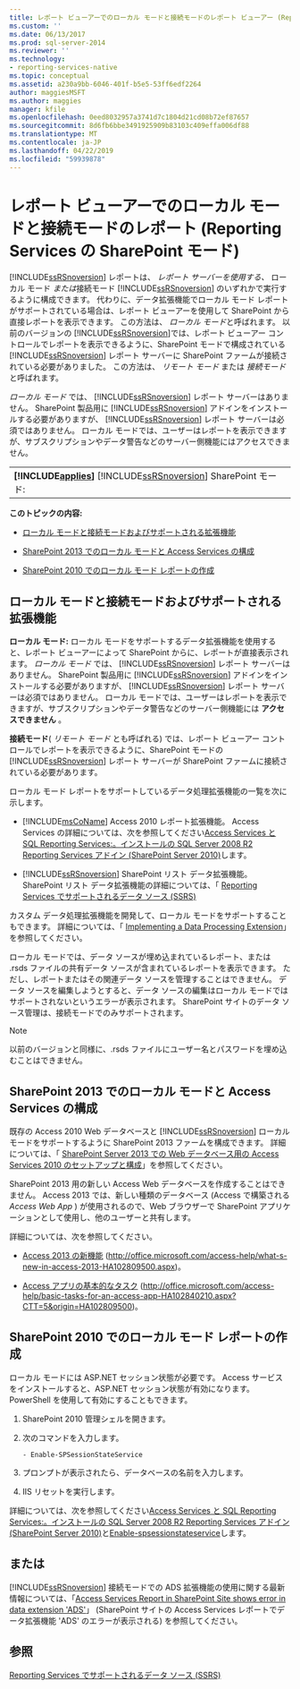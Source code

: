 ```yaml
---
title: レポート ビューアーでのローカル モードと接続モードのレポート ビューアー (Reporting Services の SharePoint モード) レポート |Microsoft Docs
ms.custom: ''
ms.date: 06/13/2017
ms.prod: sql-server-2014
ms.reviewer: ''
ms.technology:
- reporting-services-native
ms.topic: conceptual
ms.assetid: a230a9bb-6046-401f-b5e5-53ff6edf2264
author: maggiesMSFT
ms.author: maggies
manager: kfile
ms.openlocfilehash: 0eed8032957a3741d7c1804d21cd08b72ef87657
ms.sourcegitcommit: 8d6fb6bbe3491925909b83103c409effa006df88
ms.translationtype: MT
ms.contentlocale: ja-JP
ms.lasthandoff: 04/22/2019
ms.locfileid: "59939878"
---
```

# <a name="local-mode-vs-connected-mode-reports-in-the-report-viewer-reporting-services-in-sharepoint-mode"></a>レポート ビューアーでのローカル モードと接続モードのレポート (Reporting Services の SharePoint モード)
  [!INCLUDE[ssRSnoversion](../includes/ssrsnoversion-md.md)] レポートは、 *レポート サーバーを使用する、* ローカル モード *または*接続モード [!INCLUDE[ssRSnoversion](../includes/ssrsnoversion-md.md)] のいずれかで実行するように構成できます。 代わりに、データ拡張機能でローカル モード レポートがサポートされている場合は、レポート ビューアーを使用して SharePoint から直接レポートを表示できます。 この方法は、 *ローカル モード*と呼ばれます。 以前のバージョンの [!INCLUDE[ssRSnoversion](../includes/ssrsnoversion-md.md)]では、レポート ビューアー コントロールでレポートを表示できるように、SharePoint モードで構成されている [!INCLUDE[ssRSnoversion](../includes/ssrsnoversion-md.md)] レポート サーバーに SharePoint ファームが接続されている必要がありました。 この方法は、 *リモート モード* または *接続モード*と呼ばれます。  
  
 *ローカル モード* では、 [!INCLUDE[ssRSnoversion](../includes/ssrsnoversion-md.md)] レポート サーバーはありません。 SharePoint 製品用に [!INCLUDE[ssRSnoversion](../includes/ssrsnoversion-md.md)] アドインをインストールする必要がありますが、 [!INCLUDE[ssRSnoversion](../includes/ssrsnoversion-md.md)] レポート サーバーは必須ではありません。 ローカル モードでは、ユーザーはレポートを表示できますが、サブスクリプションやデータ警告などのサーバー側機能にはアクセスできません。  
  
||  
|-|  
|**[!INCLUDE[applies](../includes/applies-md.md)]**  [!INCLUDE[ssRSnoversion](../includes/ssrsnoversion-md.md)] SharePoint モード:|  
  
 **このトピックの内容:**  
  
-   [ローカル モードと接続モードおよびサポートされる拡張機能](#bkmk_local_vs_connected)  
  
-   [SharePoint 2013 でのローカル モードと Access Services の構成](#bkmk_local_mode_sharepoint2013)  
  
-   [SharePoint 2010 でのローカル モード レポートの作成](#bkmk_local_mode_sharepoint2010)  
  
##  <a name="bkmk_local_vs_connected"></a> ローカル モードと接続モードおよびサポートされる拡張機能  
 **ローカル モード:** ローカル モードをサポートするデータ拡張機能を使用すると、レポート ビューアーによって SharePoint からに、レポートが直接表示されます。 *ローカル モード* では、 [!INCLUDE[ssRSnoversion](../includes/ssrsnoversion-md.md)] レポート サーバーはありません。 SharePoint 製品用に [!INCLUDE[ssRSnoversion](../includes/ssrsnoversion-md.md)] アドインをインストールする必要がありますが、 [!INCLUDE[ssRSnoversion](../includes/ssrsnoversion-md.md)] レポート サーバーは必須ではありません。 ローカル モードでは、ユーザーはレポートを表示できますが、サブスクリプションやデータ警告などのサーバー側機能には **アクセスできません** 。  
  
 **接続モード**( *リモート モード* とも呼ばれる) では、レポート ビューアー コントロールでレポートを表示できるように、SharePoint モードの [!INCLUDE[ssRSnoversion](../includes/ssrsnoversion-md.md)] レポート サーバーが SharePoint ファームに接続されている必要があります。  
  
 ローカル モード レポートをサポートしているデータ処理拡張機能の一覧を次に示します。  
  
-   [!INCLUDE[msCoName](../includes/msconame-md.md)] Access 2010 レポート拡張機能。 Access Services の詳細については、次を参照してください[Access Services と SQL Reporting Services:。インストールの SQL Server 2008 R2 Reporting Services アドイン (SharePoint Server 2010)](https://go.microsoft.com/fwlink/?LinkId=192686)します。  
  
-   [!INCLUDE[ssRSnoversion](../includes/ssrsnoversion-md.md)] SharePoint リスト データ拡張機能。 SharePoint リスト データ拡張機能の詳細については、「 [Reporting Services でサポートされるデータ ソース &#40;SSRS&#41;](create-deploy-and-manage-mobile-and-paginated-reports.md)  
  
 カスタム データ処理拡張機能を開発して、ローカル モードをサポートすることもできます。 詳細については、「 [Implementing a Data Processing Extension](extensions/data-processing/implementing-a-data-processing-extension.md)」を参照してください。  
  
 ローカル モードでは、データ ソースが埋め込まれているレポート、または .rsds ファイルの共有データ ソースが含まれているレポートを表示できます。 ただし、レポートまたはその関連データ ソースを管理することはできません。 データ ソースを編集しようとすると、データ ソースの編集はローカル モードではサポートされないというエラーが表示されます。 SharePoint サイトのデータ ソース管理は、接続モードでのみサポートされます。  
  
> [!NOTE]  
>  以前のバージョンと同様に、.rsds ファイルにユーザー名とパスワードを埋め込むことはできません。  
  
##  <a name="bkmk_local_mode_sharepoint2013"></a> SharePoint 2013 でのローカル モードと Access Services の構成  
 既存の Access 2010 Web データベースと [!INCLUDE[ssRSnoversion](../includes/ssrsnoversion-md.md)] ローカル モードをサポートするように SharePoint 2013 ファームを構成できます。 詳細については、「 [SharePoint Server 2013 での Web データベース用の Access Services 2010 のセットアップと構成](https://technet.microsoft.com/library/ee748653\(office.15\).aspx)」を参照してください。  
  
 SharePoint 2013 用の新しい Access Web データベースを作成することはできません。 Access 2013 では、新しい種類のデータベース (Access で構築される *Access Web App* ) が使用されるので、Web ブラウザーで SharePoint アプリケーションとして使用し、他のユーザーと共有します。  
  
 詳細については、次を参照してください。  
  
-   [Access 2013 の新機能](http://office.microsoft.com/access-help/what-s-new-in-access-2013-HA102809500.aspx) (http://office.microsoft.com/access-help/what-s-new-in-access-2013-HA102809500.aspx)。  
  
-   [Access アプリの基本的なタスク](http://office.microsoft.com/access-help/basic-tasks-for-an-access-app-HA102840210.aspx?CTT=5&origin=HA102809500) (http://office.microsoft.com/access-help/basic-tasks-for-an-access-app-HA102840210.aspx?CTT=5&origin=HA102809500)。  
  
##  <a name="bkmk_local_mode_sharepoint2010"></a> SharePoint 2010 でのローカル モード レポートの作成  
 ローカル モードには ASP.NET セッション状態が必要です。 Access サービスをインストールすると、ASP.NET セッション状態が有効になります。 PowerShell を使用して有効にすることもできます。  
  
1.  SharePoint 2010 管理シェルを開きます。  
  
2.  次のコマンドを入力します。  
  
    ```  
    - Enable-SPSessionStateService  
    ```  
  
3.  プロンプトが表示されたら、データベースの名前を入力します。  
  
4.  IIS リセットを実行します。  
  
 詳細については、次を参照してください[Access Services と SQL Reporting Services:。インストールの SQL Server 2008 R2 Reporting Services アドイン (SharePoint Server 2010)](https://go.microsoft.com/fwlink/?LinkId=192686)と[Enable-spsessionstateservice](https://technet.microsoft.com/library/ff607857\(v=office.15\).aspx)します。  
  
## <a name="connected-mode"></a>または  
 [!INCLUDE[ssRSnoversion](../includes/ssrsnoversion-md.md)] 接続モードでの ADS 拡張機能の使用に関する最新情報については、「[Access Services Report in SharePoint Site shows error in data extension 'ADS'](https://social.technet.microsoft.com/wiki/contents/articles/25298.access-services-report-in-sharepoint-site-shows-error-in-data-extension-ads.aspx)」 (SharePoint サイトの Access Services レポートでデータ拡張機能 'ADS' のエラーが表示される) を参照してください。  
  
## <a name="see-also"></a>参照  
 [Reporting Services でサポートされるデータ ソース (SSRS)](create-deploy-and-manage-mobile-and-paginated-reports.md)  
  
  
